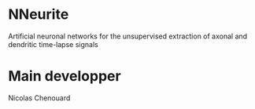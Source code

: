 # NNeurite
Artificial neuronal networks for the unsupervised extraction of axonal and dendritic time-lapse signals

# Main developper
Nicolas Chenouard
